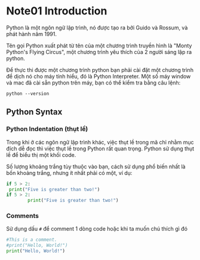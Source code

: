 # Note01 Introduction
Python là một ngôn ngữ lập trình, nó được tạo ra bởi Guido và Rossum, và phát hành năm 1991.

Tên gọi Python xuất phát từ tên của một chương trình truyền hình là "Monty Python's Flying Circus", một chương trình yêu thích của 2 người sáng lập ra python.

Để thực thi được một chương trình python bạn phải cài đặt một chương trình để dịch nó cho máy tính hiểu, đó là Python Interpreter. Một số máy window và mac đã cài sẵn python trên máy, bạn có thể kiểm tra bằng câu lệnh:
    
    python --version

## Python Syntax
### Python Indentation (thụt lề)
Trong khi ở các ngôn ngữ lập trình khác, việc thụt lề trong mã chỉ nhằm mục đích dễ đọc thì việc thụt lề trong Python rất quan trọng. Python sử dụng thụt lề để biểu thị một khối code.

Số lượng khoảng trắng tùy thuộc vào bạn, cách sử dụng phổ biến nhất là bốn khoảng trắng, nhưng ít nhất phải có một, ví dụ:
```python
if 5 > 2:
 print("Five is greater than two!") 
if 5 > 2:
        print("Five is greater than two!") 

```

### Comments
Sử dụng dấu `#` để comment 1 dòng code hoặc khi ta muốn chú thích gì đó
```python
#This is a comment.
#print("Hello, World!")
print("Hello, World!")
```


